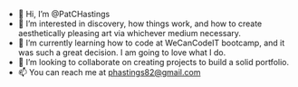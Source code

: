 - 👋 Hi, I’m @PatCHastings
- 👀 I’m interested in discovery, how things work, and how to create aesthetically pleasing art via whichever medium necessary. 
- 🌱 I’m currently learning how to code at WeCanCodeIT bootcamp, and it was such a great decision. I am going to love what I do. 
- 💞️ I’m looking to collaborate on creating projects to build a solid portfolio. 
- 📫 You can reach me at phastings82@gmail.com

<!---
PatCHastings/PatCHastings is a ✨ special ✨ repository because its `README.md` (this file) appears on your GitHub profile.
You can click the Preview link to take a look at your changes.
--->
